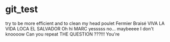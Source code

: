 # git_test
try to be more efficient
and to clean my head
poulet
Fermier
Braisé
VIVA LA VIDA LOCA
EL SALVADOR
Oh hi MARC
yesssss
no...
maybeeee
I don't knoooow
Can you repeat
THE QUESTION 
???!!!
You're
